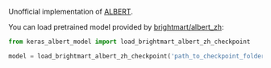 Unofficial implementation of [ALBERT](https://arxiv.org/pdf/1909.11942.pdf).

You can load pretrained model provided by [brightmart/albert_zh](https://github.com/brightmart/albert_zh):

```python
from keras_albert_model import load_brightmart_albert_zh_checkpoint

model = load_brightmart_albert_zh_checkpoint('path_to_checkpoint_folder')
```
